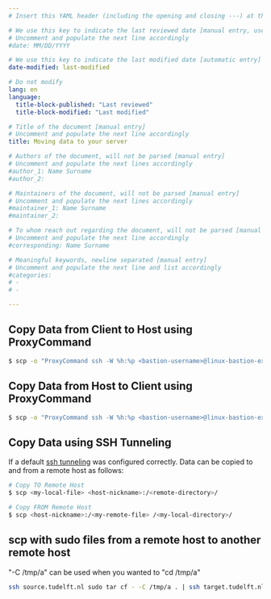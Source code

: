 ```yaml
---
# Insert this YAML header (including the opening and closing ---) at the beginning of the document and fill it out accordingly

# We use this key to indicate the last reviewed date [manual entry, use MM/DD/YYYY]
# Uncomment and populate the next line accordingly
#date: MM/DD/YYYY

# We use this key to indicate the last modified date [automatic entry]
date-modified: last-modified

# Do not modify
lang: en
language: 
  title-block-published: "Last reviewed"
  title-block-modified: "Last modified"

# Title of the document [manual entry]
# Uncomment and populate the next line accordingly
title: Moving data to your server

# Authors of the document, will not be parsed [manual entry]
# Uncomment and populate the next lines accordingly
#author_1: Name Surname
#author_2:

# Maintainers of the document, will not be parsed [manual entry]
# Uncomment and populate the next lines accordingly
#maintainer_1: Name Surname
#maintainer_2:

# To whom reach out regarding the document, will not be parsed [manual entry]
# Uncomment and populate the next line accordingly
#corresponding: Name Surname

# Meaningful keywords, newline separated [manual entry]
# Uncomment and populate the next line and list accordingly
#categories: 
# - 
# - 

---
```


## Copy Data from Client to Host using ProxyCommand

```bash
$ scp -o "ProxyCommand ssh -W %h:%p <bastion-username>@linux-bastion-ex.tudelft.nl" <my-local-file>  <target-username>@<target-host>:/<remote-directory>/
```
## Copy Data from Host to Client using ProxyCommand

```bash
$ scp -o "ProxyCommand ssh -W %h:%p <bastion-username>@linux-bastion-ex.tudelft.nl" <target-username>@<target-host>:/tmp/<my-remote-file> /<my-local-directory>/
```

## Copy Data using SSH Tunneling

If a default [ssh tunneling](VPS_SSH.md) was configured correctly. Data can be copied to and from a remote host as follows:

```bash
# Copy TO Remote Host
$ scp <my-local-file> <host-nickname>:/<remote-directory>/
```

```bash
# Copy FROM Remote Host
$ scp <host-nickname>:/<my-remote-file> /<my-local-directory>/ 
```

## scp with sudo files from a remote host to another remote host
"-C /tmp/a" can be used when you wanted to "cd /tmp/a"

```bash
ssh source.tudelft.nl sudo tar cf - -C /tmp/a . | ssh target.tudelft.nl  sudo tar xvf - -C /tmp/b/
```
